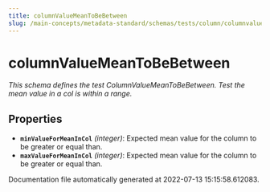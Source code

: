```yaml
---
title: columnValueMeanToBeBetween
slug: /main-concepts/metadata-standard/schemas/tests/column/columnvaluemeantobebetween
---
```


# columnValueMeanToBeBetween

*This schema defines the test ColumnValueMeanToBeBetween. Test the mean value in a col is within a range.*

## Properties

- **`minValueForMeanInCol`** *(integer)*: Expected mean value for the column to be greater or equal than.
- **`maxValueForMeanInCol`** *(integer)*: Expected mean value for the column to be greater or equal than.


Documentation file automatically generated at 2022-07-13 15:15:58.612083.

